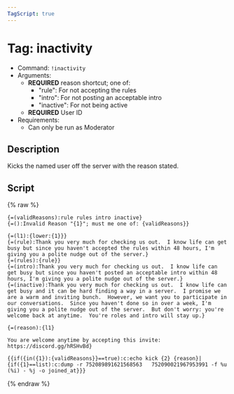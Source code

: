```yaml
---
TagScript: true
---
```


# Tag: inactivity
- Command: `!inactivity`
- Arguments: 
  - **REQUIRED** reason shortcut; one of:
    - "rule": For not accepting the rules
    - "intro": For not posting an acceptable intro
    - "inactive": For not being active
  - **REQUIRED** User ID
- Requirements:
  - Can only be run as Moderator


## Description

Kicks the named user off the server with the reason stated.

## Script

{% raw %}
```
{=(validReasons):rule rules intro inactive}
{=():Invalid Reason "{1}"; must me one of: {validReasons}}

{=(l1):{lower:{1}}}
{=(rule):Thank you very much for checking us out.  I know life can get busy but since you haven't accepted the rules within 48 hours, I'm giving you a polite nudge out of the server.}
{=(rules):{rule}}
{=(intro):Thank you very much for checking us out.  I know life can get busy but since you haven't posted an acceptable intro within 48 hours, I'm giving you a polite nudge out of the server.}
{=(inactive):Thank you very much for checking us out.  I know life can get busy and it can be hard finding a way in a server.  I promise we are a warm and inviting bunch.  However, we want you to participate in our conversations.  Since you haven't done so in over a week, I'm giving you a polite nudge out of the server.  But don't worry: you're welcome back at anytime.  You're roles and intro will stay up.}

{=(reason):{l1}

You are welcome anytime by accepting this invite: https://discord.gg/hRSHvBd}

{{if({in({1}):{validReasons}}==true):c:echo kick {2} {reason}|{if({1}==list):c:dump -r 752089891621568563   752090021967953991 -f %u (%i) - %j -o joined_at}}}

```
{% endraw %}
